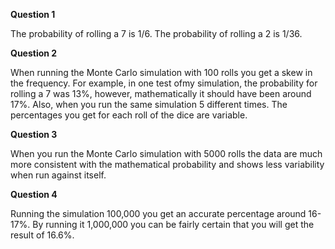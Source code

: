 **Question 1**

The probability of rolling a 7 is 1/6.
The probability of rolling a 2 is 1/36.

**Question 2**

When running the Monte Carlo simulation with 100 rolls you get a skew in the frequency. For example, in one test ofmy simulation, the probability for rolling a 7 was 13%, however, mathematically it should have been around 17%. Also, when you run the same simulation 5 different times. The percentages you get for each roll of the dice are variable.

**Question 3**

When you run the Monte Carlo simulation with 5000 rolls the data are much more consistent with the mathematical probability and shows less variability when run against itself.

**Question 4**

Running the simulation 100,000 you get an accurate percentage around 16-17%. By running it 1,000,000 you can be fairly certain that you will get the result of 16.6%.